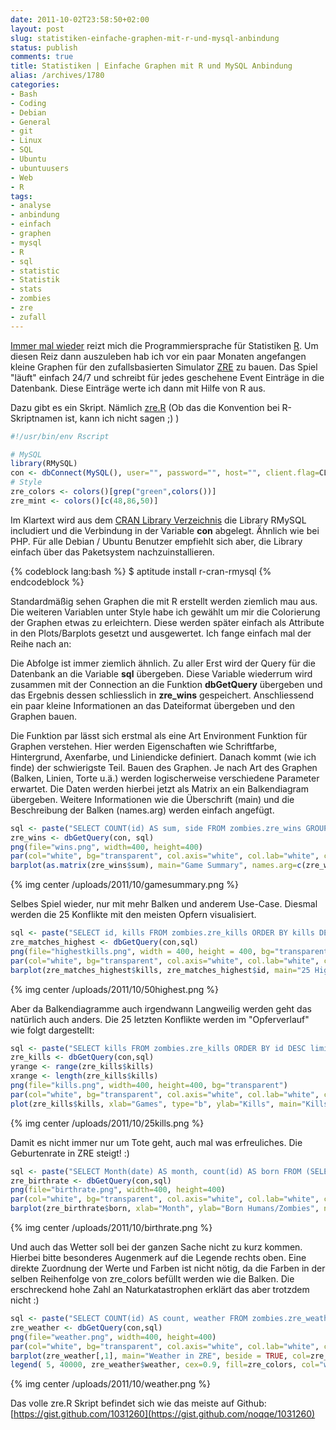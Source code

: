 ```yaml
---
date: 2011-10-02T23:58:50+02:00
layout: post
slug: statistiken-einfache-graphen-mit-r-und-mysql-anbindung
status: publish
comments: true
title: Statistiken | Einfache Graphen mit R und MySQL Anbindung
alias: /archives/1780
categories:
- Bash
- Coding
- Debian
- General
- git
- Linux
- SQL
- Ubuntu
- ubuntuusers
- Web
- R
tags:
- analyse
- anbindung
- einfach
- graphen
- mysql
- R
- sql
- statistic
- Statistik
- stats
- zombies
- zre
- zufall
---
```


[Immer mal wieder](/archives/1458) reizt mich die Programmiersprache für Statistiken [R](http://www.r-project.org/). Um diesen Reiz dann auszuleben hab ich vor ein paar Monaten angefangen kleine Graphen für den zufallsbasierten Simulator [ZRE](http://zombies.n0q.org) zu bauen. Das Spiel "läuft" einfach 24/7 und schreibt für jedes geschehene Event Einträge in die Datenbank. Diese Einträge werte ich dann mit Hilfe von R aus.

Dazu gibt es ein Skript. Nämlich [zre.R](https://gist.github.com/1031260) (Ob das die Konvention bei R-Skriptnamen ist, kann ich nicht sagen ;) )

``` r Mysql Einbindung mit R
#!/usr/bin/env Rscript

# MySQL
library(RMySQL)
con <- dbConnect(MySQL(), user="", password="", host="", client.flag=CLIENT_MULTI_RESULTS)
# Style
zre_colors <- colors()[grep("green",colors())]
zre_mint <- colors()[c(48,86,50)]
```


Im Klartext wird aus dem [CRAN Library Verzeichnis](http://cran.r-project.org) die Library RMySQL includiert und die Verbindung in der Variable **con** abgelegt. Ähnlich wie bei PHP. Für alle Debian / Ubuntu Benutzer empfiehlt sich aber, die Library einfach über das Paketsystem nachzuinstallieren.

{% codeblock lang:bash %}
$ aptitude install r-cran-rmysql
{% endcodeblock %}

Standardmäßig sehen Graphen die mit R erstellt werden ziemlich mau aus. Die weiteren Variablen unter Style habe ich gewählt um mir die Colorierung der Graphen etwas zu erleichtern. Diese werden später einfach als Attribute in den Plots/Barplots gesetzt und ausgewertet. Ich fange einfach mal der Reihe nach an:

Die Abfolge ist immer ziemlich ähnlich. Zu aller Erst wird der Query für die Datenbank an die Variable **sql** übergeben. Diese Variable wiederrum wird zusammen mit der Connection an die Funktion **dbGetQuery** übergeben und das Ergebnis dessen schliesslich in **zre_wins** gespeichert. Anschliessend ein paar kleine Informationen an das Dateiformat übergeben und den Graphen bauen.

Die Funktion par lässt sich erstmal als eine Art Environment Funktion für Graphen verstehen. Hier werden Eigenschaften wie Schriftfarbe, Hintergrund, Axenfarbe, und Liniendicke definiert. Danach kommt (wie ich finde) der schwierigste Teil. Bauen des Graphen. Je nach Art des Graphen (Balken, Linien, Torte u.ä.) werden logischerweise verschiedene Parameter erwartet. Die Daten werden hierbei jetzt als Matrix an ein Balkendiagram übergeben. Weitere Informationen wie die Überschrift (main) und die Beschreibung der Balken (names.arg) werden einfach angefügt.



``` r Graph: Wins
sql <- paste("SELECT COUNT(id) AS sum, side FROM zombies.zre_wins GROUP BY side;")
zre_wins <- dbGetQuery(con, sql)
png(file="wins.png", width=400, height=400)
par(col="white", bg="transparent", col.axis="white", col.lab="white", col.main="white", lwd=2)
barplot(as.matrix(zre_wins$sum), main="Game Summary", names.arg=c(zre_wins$side), beside=TRUE, col=zre_mint)
```

{% img center /uploads/2011/10/gamesummary.png %}

Selbes Spiel wieder, nur mit mehr Balken und anderem Use-Case. Diesmal werden die 25 Konflikte mit den meisten Opfern visualisiert.


``` r Graph: Highest Kills
sql <- paste("SELECT id, kills FROM zombies.zre_kills ORDER BY kills DESC LIMIT 25;")
zre_matches_highest <- dbGetQuery(con,sql)
png(file="highestkills.png", width = 400, height = 400, bg="transparent")
par(col="white", bg="transparent", col.axis="white", col.lab="white", col.main="white", lwd=4)
barplot(zre_matches_highest$kills, zre_matches_highest$id, main="25 Highest Kills", beside = TRUE, ylab="Kills", col=zre_colors)
```

{% img center /uploads/2011/10/50highest.png %}

Aber da Balkendiagramme auch irgendwann Langweilig werden geht das natürlich auch anders. Die 25 letzten Konflikte werden im "Opferverlauf" wie folgt dargestellt:


``` r Graph: Kills
sql <- paste("SELECT kills FROM zombies.zre_kills ORDER BY id DESC limit 25;")
zre_kills <- dbGetQuery(con,sql)
yrange <- range(zre_kills$kills)
xrange <- length(zre_kills$kills)
png(file="kills.png", width=400, height=400, bg="transparent")
par(col="white", bg="transparent", col.axis="white", col.lab="white", col.main="white", lwd=4)
plot(zre_kills$kills, xlab="Games", type="b", ylab="Kills", main="Kills from last 25 Attacks", col=zre_mint)
```


{% img center /uploads/2011/10/25kills.png %}

Damit es nicht immer nur um Tote geht, auch mal was erfreuliches. Die Geburtenrate in ZRE steigt! :)


``` r Graph: BirthRate
sql <- paste("SELECT Month(date) AS month, count(id) AS born FROM (SELECT *, Month(date) AS M FROM zombies.zre_born) t Group by M; ")
zre_birthrate <- dbGetQuery(con,sql)
png(file="birthrate.png", width=400, height=400)
par(col="white", bg="transparent", col.axis="white", col.lab="white", col.main="white", lwd=3)
barplot(zre_birthrate$born, xlab="Month", ylab="Born Humans/Zombies", names.arg=c(zre_birthrate$month),main="BirthRate per Month", col=zre_colors)
```


{% img center /uploads/2011/10/birthrate.png %}

Und auch das Wetter soll bei der ganzen Sache nicht zu kurz kommen. Hierbei bitte besonderes Augenmerk auf die Legende rechts oben. Eine direkte Zuordnung der Werte und Farben ist nicht nötig, da die Farben in der selben Reihenfolge von zre_colors befüllt werden wie die Balken. Die erschreckend hohe Zahl an Naturkatastrophen erklärt das aber trotzdem nicht :)


``` r Graph Weather
sql <- paste("SELECT COUNT(id) AS count, weather FROM zombies.zre_weather GROUP BY weather ORDER BY count DESC;")
zre_weather <- dbGetQuery(con,sql)
png(file="weather.png", width=400, height=400)
par(col="white", bg="transparent", col.axis="white", col.lab="white", col.main="white", lwd=2)
barplot(zre_weather[,1], main="Weather in ZRE", beside = TRUE, col=zre_colors)
legend( 5, 40000, zre_weather$weather, cex=0.9, fill=zre_colors, col="white")
```


{% img center /uploads/2011/10/weather.png %}

Das volle zre.R Skript befindet sich wie das meiste auf Github: [https://gist.github.com/1031260](https://gist.github.com/noqqe/1031260)

